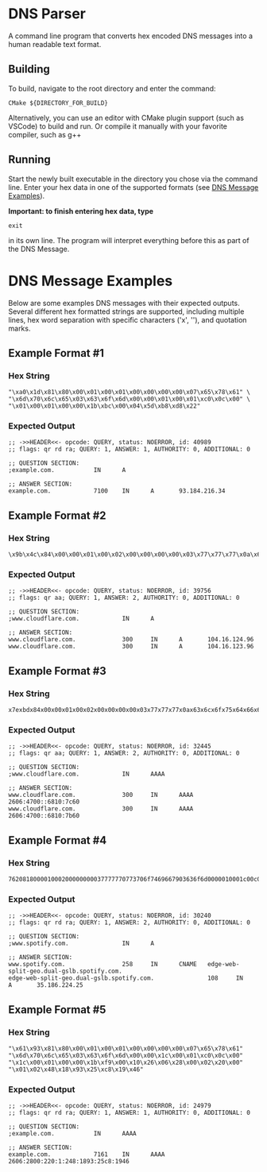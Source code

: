 # **DNS Parser**
A command line program that converts hex encoded DNS messages into a human readable text format.

## Building
To build, navigate to the root directory and enter the command:

`CMake ${DIRECTORY_FOR_BUILD}`

Alternatively, you can use an editor with CMake plugin support (such as VSCode) to build and run. Or compile it manually with your favorite compiler, such as g++

## Running
Start the newly built executable in the directory you chose via the command line. Enter your hex data in one of the supported formats (see [DNS Message Examples](#DNS-Message-Examples)).

**Important: to finish entering hex data, type**

 `exit` 

in its own line. The program will interpret everything before this as part of the DNS Message.

# DNS Message Examples

Below are some examples DNS messages with their expected outputs. Several different hex formatted strings are supported, including multiple lines, hex word separation with specific characters ('x', '\'), and quotation marks. 

## Example Format #1
### Hex String
```
"\xa0\x1d\x81\x80\x00\x01\x00\x01\x00\x00\x00\x00\x07\x65\x78\x61" \
"\x6d\x70\x6c\x65\x03\x63\x6f\x6d\x00\x00\x01\x00\x01\xc0\x0c\x00" \
"\x01\x00\x01\x00\x00\x1b\xbc\x00\x04\x5d\xb8\xd8\x22"
```
### Expected Output
```
;; ->>HEADER<<- opcode: QUERY, status: NOERROR, id: 40989
;; flags: qr rd ra; QUERY: 1, ANSWER: 1, AUTHORITY: 0, ADDITIONAL: 0

;; QUESTION SECTION:
;example.com.           IN      A

;; ANSWER SECTION:
example.com.            7100    IN      A       93.184.216.34
```

## Example Format #2
### Hex String
```
\x9b\x4c\x84\x00\x00\x01\x00\x02\x00\x00\x00\x00\x03\x77\x77\x77\x0a\x63\x6c\x6f\x75\x64\x66\x6c\x61\x72\x65\x03\x63\x6f\x6d\x00\x00\x01\x00\x01\xc0\x0c\x00\x01\x00\x01\x00\x00\x01\x2c\x00\x04\x68\x10\x7c\x60\xc0\x0c\x00\x01\x00\x01\x00\x00\x01\x2c\x00\x04\x68\x10\x7b\x60
```
### Expected Output
```
;; ->>HEADER<<- opcode: QUERY, status: NOERROR, id: 39756
;; flags: qr aa; QUERY: 1, ANSWER: 2, AUTHORITY: 0, ADDITIONAL: 0

;; QUESTION SECTION:
;www.cloudflare.com.            IN      A

;; ANSWER SECTION:
www.cloudflare.com.             300     IN      A       104.16.124.96
www.cloudflare.com.             300     IN      A       104.16.123.96
```

## Example Format #3
### Hex String
```
x7exbdx84x00x00x01x00x02x00x00x00x00x03x77x77x77x0ax63x6cx6fx75x64x66x6cx61x72x65x03x63x6fx6dx00x00x1cx00x01xc0x0cx00x1cx00x01x00x00x01x2cx00x10x26x06x47x00x00x00x00x00x00x00x00x00x68x10x7cx60xc0x0cx00x1cx00x01x00x00x01x2cx00x10x26x06x47x00x00x00x00x00x00x00x00x00x68x10x7bx60
```
### Expected Output
```
;; ->>HEADER<<- opcode: QUERY, status: NOERROR, id: 32445
;; flags: qr aa; QUERY: 1, ANSWER: 2, AUTHORITY: 0, ADDITIONAL: 0

;; QUESTION SECTION:
;www.cloudflare.com.            IN      AAAA

;; ANSWER SECTION:
www.cloudflare.com.             300     IN      AAAA    2606:4700::6810:7c60
www.cloudflare.com.             300     IN      AAAA    2606:4700::6810:7b60
```

## Example Format #4
### Hex String
```
762081800001000200000000037777770773706f7469667903636f6d0000010001c00c0005000100000102001f12656467652d7765622d73706c69742d67656f096475616c2d67736c62c010c02d000100010000006c000423bae019
```
### Expected Output
```
;; ->>HEADER<<- opcode: QUERY, status: NOERROR, id: 30240
;; flags: qr rd ra; QUERY: 1, ANSWER: 2, AUTHORITY: 0, ADDITIONAL: 0

;; QUESTION SECTION:
;www.spotify.com.               IN      A

;; ANSWER SECTION:
www.spotify.com.                258     IN      CNAME   edge-web-split-geo.dual-gslb.spotify.com.
edge-web-split-geo.dual-gslb.spotify.com.               108     IN      A       35.186.224.25
```


## Example Format #5
### Hex String
```
"\x61\x93\x81\x80\x00\x01\x00\x01\x00\x00\x00\x00\x07\x65\x78\x61"
"\x6d\x70\x6c\x65\x03\x63\x6f\x6d\x00\x00\x1c\x00\x01\xc0\x0c\x00"
"\x1c\x00\x01\x00\x00\x1b\xf9\x00\x10\x26\x06\x28\x00\x02\x20\x00"
"\x01\x02\x48\x18\x93\x25\xc8\x19\x46"
```
### Expected Output
```
;; ->>HEADER<<- opcode: QUERY, status: NOERROR, id: 24979
;; flags: qr rd ra; QUERY: 1, ANSWER: 1, AUTHORITY: 0, ADDITIONAL: 0

;; QUESTION SECTION:
;example.com.           IN      AAAA

;; ANSWER SECTION:
example.com.            7161    IN      AAAA    2606:2800:220:1:248:1893:25c8:1946
```
